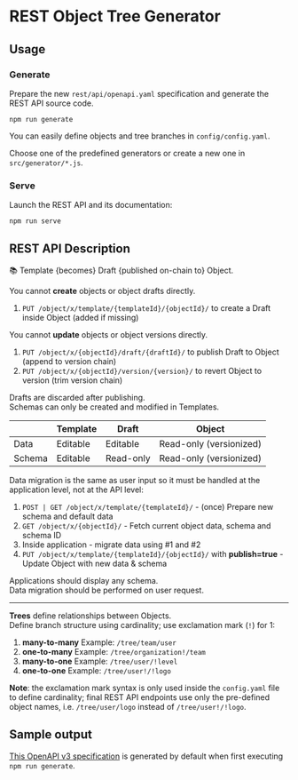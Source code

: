 # REST Object Tree Generator

## Usage

### Generate

Prepare the new `rest/api/openapi.yaml` specification and generate the REST API source code.

```
npm run generate
```

You can easily define objects and tree branches in `config/config.yaml`.

Choose one of the predefined generators or create a new one in `src/generator/*.js`.

### Serve

Launch the REST API and its documentation:

```
npm run serve
```

## REST API Description

📚 Template {becomes} Draft {published on-chain to} Object.

You cannot **create** objects or object drafts directly.  

1.  `PUT /object/x/template/{templateId}/{objectId}/` to create a Draft inside Object (added if missing)

You cannot **update** objects or object versions directly.  

1.  `PUT /object/x/{objectId}/draft/{draftId}/` to publish Draft to Object (append to version chain)
2.  `PUT /object/x/{objectId}/version/{version}/` to revert Object to version (trim version chain)

Drafts are discarded after publishing.  
Schemas can only be created and modified in Templates.

|          | Template   | Draft       | Object                  |
|----------|------------|-------------|-------------------------|
| Data     | Editable   | Editable    | Read-only (versionized) |
| Schema   | Editable   | Read-only   | Read-only (versionized) |

Data migration is the same as user input so it must be handled at the application level, not at the API level:  

1.  `POST | GET /object/x/template/{templateId}/` - (once) Prepare new schema and default data
2.  `GET /object/x/{objectId}/` - Fetch current object data, schema and schema ID
3.  Inside application - migrate data using #1 and #2
4.  `PUT /object/x/template/{templateId}/{objectId}/` with **publish=true** - Update Object with new data & schema

Applications should display any schema.  
Data migration should be performed on user request.

* * *

**Trees** define relationships between Objects.  
Define branch structure using cardinality; use exclamation mark (`!`) for 1:

1.  **many-to-many** Example: `/tree/team/user`
2.  **one-to-many** Example: `/tree/organization!/team`
3.  **many-to-one** Example: `/tree/user/!level`
4.  **one-to-one** Example: `/tree/user!/!logo`

**Note**: the exclamation mark syntax is only used inside the `config.yaml` file to define cardinality; 
final REST API endpoints use only the pre-defined object names, i.e. `/tree/user/logo` instead of `/tree/user!/!logo`.

## Sample output

[This OpenAPI v3 specification](https://app.swaggerhub.com/apis/markjivko/bbox/0.0.1) is generated by 
default when first executing `npm run generate`.
